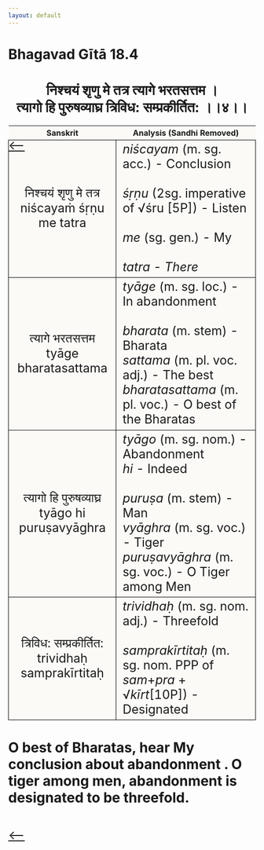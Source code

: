 ```yaml
---
layout: default
---
```

<!---
Text can be **bold**, _italic_, or ~~strikethrough~~.

[Link to another page](./another-page.html)

There should be whitespace between paragraphs.

There should be whitespace between paragraphs. We recommend including a README, or a file with information about your project.
--->

# Bhagavad Gītā 18.4

<style>
table {
  border-collapse: collapse;
  border-style: hidden;
}
th {
  background: #FBFAF7;
}
td {
  font-size: 25px;
  background: #FBFAF7;
  border: 1px solid black;
}
div.move {
  font-size: 25px;
}
</style>

<h1 style="text-align:center">
निश्चयं शृणु मे तत्र त्यागे भरतसत्तम । <br>
त्यागो हि पुरुषव्याघ्र त्रिविध: सम्प्रकीर्तित: ।।४।।
</h1>
<div class="move" style="position:relative;min-width:960px">
 <p style="position: absolute;left:0;top:0"><a href="./v18-3.html">⟵</a></p>
</div>
<div class="move" style="position:relative;min-width:960px">
 <p style="position: absolute;right:0;top:0"><a href="./v18-5.html">⟶</a></p>
</div>

| Sanskrit | Analysis (Sandhi Removed) |
|:-:|-|
|  निश्चयं शृणु मे तत्र<br>niścayaṁ śṛṇu me tatra  | <em>niścayam</em> (m. sg. acc.) - Conclusion<br><br><em>śṛṇu</em> (2sg. imperative of √śru [5P]) - Listen <br><br><em>me</em> (sg. gen.) - My<br><br><em>tatra<em> - There  |
| त्यागे भरतसत्तम<br>tyāge bharatasattama | <em>tyāge</em> (m. sg. loc.) - In abandonment<br><br><em>bharata</em> (m. stem) - Bharata<br><em>sattama</em> (m. pl. voc. adj.) - The best<br><em>bharatasattama</em> (m. pl. voc.) - O best of the Bharatas |
|  त्यागो हि पुरुषव्याघ्र<br>tyāgo hi puruṣavyāghra | <em>tyāgo</em> (m. sg. nom.) - Abandonment<br><em>hi</em> - Indeed<br><br><em>puruṣa</em> (m. stem) - Man<br><em>vyāghra</em> (m. sg. voc.) - Tiger<br><em>puruṣavyāghra</em> (m. sg. voc.) - O Tiger among Men |
| त्रिविध: सम्प्रकीर्तित:<br>trividhaḥ samprakīrtitaḥ | <em>trividhaḥ</em> (m. sg. nom. adj.) - Threefold<br><br><em>samprakīrtitaḥ</em> (m. sg. nom. PPP of <em>sam</em>+<em>pra</em> + √<em>kīrt</em>[10P]) - Designated |

<h1>
O best of Bharatas, hear My conclusion about abandonment . O tiger among men,
abandonment is designated to be threefold.
</h1>
<div class="move" style="position:relative;min-width:960px">
 <p style="position: absolute;left:0;top:0"><a href="./v18-3.html">⟵</a></p>
</div>
<div class="move" style="position:relative;min-width:960px">
 <p style="position: absolute;right:0;top:0"><a href="./v18-5.html">⟶</a></p>
</div>
